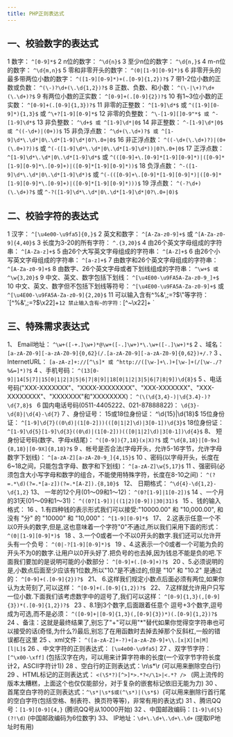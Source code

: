 ```yaml
---
title: PHP正则表达式
---
```


## 一、校验数字的表达式 

1 数字：
`^[0-9]*$`
2 n位的数字：
`^\d{n}$`
3 至少n位的数字：
`^\d{n,}$`
4 m-n位的数字：
`^\d{m,n}$`
5 零和非零开头的数字：
`^(0|[1-9][0-9]*)$`
6 非零开头的最多带两位小数的数字：
`^([1-9][0-9]*)+(.[0-9]{1,2})?$`
7 带1-2位小数的正数或负数：
`^(\-)?\d+(\.\d{1,2})?$`
8 正数、负数、和小数：
`^(\-|\+)?\d+(\.\d+)?$`
9 有两位小数的正实数：
`^[0-9]+(.[0-9]{2})?$`
10 有1~3位小数的正实数：
`^[0-9]+(.[0-9]{1,3})?$`
11 非零的正整数：
`^[1-9]\d*$` 或 `^([1-9][0-9]*){1,3}$` 或 `^\+?[1-9][0-9]*$`
12 非零的负整数：
`^\-[1-9][]0-9"*$ 或 ^-[1-9]\d*$`
13 非负整数：
`^\d+$ 或 ^[1-9]\d*|0$`
14 非正整数：
`^-[1-9]\d*|0$ 或 ^((-\d+)|(0+))$`
15 非负浮点数：
`^\d+(\.\d+)?$ 或 ^[1-9]\d*\.\d*|0\.\d*[1-9]\d*|0?\.0+|0$`
16 非正浮点数：
`^((-\d+(\.\d+)?)|(0+(\.0+)?))$` 或 `^(-([1-9]\d*\.\d*|0\.\d*[1-9]\d*))|0?\.0+|0$`
17 正浮点数：
`^[1-9]\d*\.\d*|0\.\d*[1-9]\d*$` 或 `^(([0-9]+\.[0-9]*[1-9][0-9]*)|([0-9]*[1-9][0-9]*\.[0-9]+)|([0-9]*[1-9][0-9]*))$`
18 负浮点数：
`^-([1-9]\d*\.\d*|0\.\d*[1-9]\d*)$` 或 `^(-(([0-9]+\.[0-9]*[1-9][0-9]*)|([0-9]*[1-9][0-9]*\.[0-9]+)|([0-9]*[1-9][0-9]*)))$`
19 浮点数：
`^(-?\d+)(\.\d+)?$` 或 `^-?([1-9]\d*\.\d*|0\.\d*[1-9]\d*|0?\.0+|0)$ `

## 二、校验字符的表达式

1 汉字：
`^[\u4e00-\u9fa5]{0,}$`
2 英文和数字：
`^[A-Za-z0-9]+$` 或 `^[A-Za-z0-9]{4,40}$`
3 长度为3-20的所有字符：
`^.{3,20}$`
4 由26个英文字母组成的字符串：
`^[A-Za-z]+$`
5 由26个大写英文字母组成的字符串：
`^[A-Z]+$`
6 由26个小写英文字母组成的字符串：
`^[a-z]+$`
7 由数字和26个英文字母组成的字符串：
`^[A-Za-z0-9]+$`
8 由数字、26个英文字母或者下划线组成的字符串：
`^\w+$ 或 ^\w{3,20}$`
9 中文、英文、数字包括下划线：
`^[\u4E00-\u9FA5A-Za-z0-9_]+$`
10 中文、英文、数字但不包括下划线等符号：
`^[\u4E00-\u9FA5A-Za-z0-9]+$` 或 `^[\u4E00-\u9FA5A-Za-z0-9]{2,20}$`
11 可以输入含有^%&',;=?$\"等字符：
`[^%&',;=?$\x22]+`
12 禁止输入含有~的字符：
`[^~\x22]+ `

## 三、特殊需求表达式 

1、 Email地址：
`^\w+([-+.]\w+)*@\w+([-.]\w+)*\.\w+([-.]\w+)*$`
2 、域名：
`[a-zA-Z0-9][-a-zA-Z0-9]{0,62}(/.[a-zA-Z0-9][-a-zA-Z0-9]{0,62})+/.?`
3 、InternetURL：
`[a-zA-z]+://[^\s]* 或 ^http://([\w-]+\.)+[\w-]+(/[\w-./?%&=]*)?$`
4 、手机号码：
`^(13[0-9]|14[5|7]|15[0|1|2|3|5|6|7|8|9]|18[0|1|2|3|5|6|7|8|9])\d{8}$`
5 、电话号码("XXX-XXXXXXX"、"XXXX-XXXXXXXX"、"XXX-XXXXXXX"、"XXX-XXXXXXXX"、"XXXXXXX"和"XXXXXXXX)：
`^(\(\d{3,4}-)|\d{3.4}-)?\d{7,8}$ `
6 国内电话号码(0511-4405222、021-87888822)：
`\d{3}-\d{8}|\d{4}-\d{7}`
7 、身份证号：
15或18位身份证：
^\d{15}|\d{18}$
15位身份证：
`^[1-9]\d{7}((0\d)|(1[0-2]))(([0|1|2]\d)|3[0-1])\d{3}$`
18位身份证：
`^[1-9]\d{5}[1-9]\d{3}((0\d)|(1[0-2]))(([0|1|2]\d)|3[0-1])\d{4}$`
8、 短身份证号码(数字、字母x结尾)：
`^([0-9]){7,18}(x|X)?$`
或
`^\d{8,18}|[0-9x]{8,18}|[0-9X]{8,18}?$`
9 、帐号是否合法(字母开头，允许5-16字节，允许字母数字下划线)：
`^[a-zA-Z][a-zA-Z0-9_]{4,15}$`
10 、密码(以字母开头，长度在6~18之间，只能包含字母、数字和下划线)：
`^[a-zA-Z]\w{5,17}$`
11 、强密码(必须包含大小写字母和数字的组合，不能使用特殊字符，长度在8-10之间)：
`^(?=.*\d)(?=.*[a-z])(?=.*[A-Z]).{8,10}$ `
12、 日期格式：
`^\d{4}-\d{1,2}-\d{1,2}`
13、 一年的12个月(01～09和1～12)：
`^(0?[1-9]|1[0-2])$`
14 、一个月的31天(01～09和1～31)：
`^((0?[1-9])|((1|2)[0-9])|30|31)$ `
15 、钱的输入格式：
16 、1.有四种钱的表示形式我们可以接受:"10000.00" 和 "10,000.00", 和没有 "分" 的 "10000" 和 "10,000"：
`^[1-9][0-9]*$ `
17、 2.这表示任意一个不以0开头的数字,但是,这也意味着一个字符"0"不通过,所以我们采用下面的形式：
`^(0|[1-9][0-9]*)$ `
18 、3.一个0或者一个不以0开头的数字.我们还可以允许开头有一个负号：
`^(0|-?[1-9][0-9]*)$ `
19 、4.这表示一个0或者一个可能为负的开头不为0的数字.让用户以0开头好了.把负号的也去掉,因为钱总不能是负的吧.下面我们要加的是说明可能的小数部分：
`^[0-9]+(.[0-9]+)?$ `
20 、5.必须说明的是,小数点后面至少应该有1位数,所以"10."是不通过的,但是 "10" 和 "10.2" 是通过的：
`^[0-9]+(.[0-9]{2})?$ `
21、 6.这样我们规定小数点后面必须有两位,如果你认为太苛刻了,可以这样：
`^[0-9]+(.[0-9]{1,2})?$ `
22、 7.这样就允许用户只写一位小数.下面我们该考虑数字中的逗号了,我们可以这样：
`^[0-9]{1,3}(,[0-9]{3})*(.[0-9]{1,2})?$ `
23 、8.1到3个数字,后面跟着任意个 逗号+3个数字,逗号成为可选,而不是必须：
`^([0-9]+|[0-9]{1,3}(,[0-9]{3})*)(.[0-9]{1,2})?$ `
24 、备注：这就是最终结果了,别忘了"+"可以用"\*"替代如果你觉得空字符串也可以接受的话(奇怪,为什么?)最后,别忘了在用函数时去掉去掉那个反斜杠,一般的错误都在这里
25 、xml文件：
`^([a-zA-Z]+-?)+[a-zA-Z0-9]+\\.[x|X][m|M][l|L]$`
26 、中文字符的正则表达式：
`[\u4e00-\u9fa5]`
27 、双字节字符：
`[^\x00-\xff]`
(包括汉字在内，可以用来计算字符串的长度(一个双字节字符长度计2，ASCII字符计1))
28 、空白行的正则表达式：\n\s*\r (可以用来删除空白行)
29 、HTML标记的正则表达式：
`<(\S*?)[^>]*>.*?</\1>|<.*? /> `
(网上流传的版本太糟糕，上面这个也仅仅能部分，对于复杂的嵌套标记依旧无能为力)
30 、首尾空白字符的正则表达式：`^\s*|\s*$或(^\s*)|(\s*$) `(可以用来删除行首行尾的空白字符(包括空格、制表符、换页符等等)，非常有用的表达式)
31 、腾讯QQ号：`[1-9][0-9]{4,}` (腾讯QQ号从10000开始)
32 、中国邮政编码：`[1-9]\d{5}(?!\d)` (中国邮政编码为6位数字)
33、 IP地址：`\d+\.\d+\.\d+\.\d+` (提取IP地址时有用)

